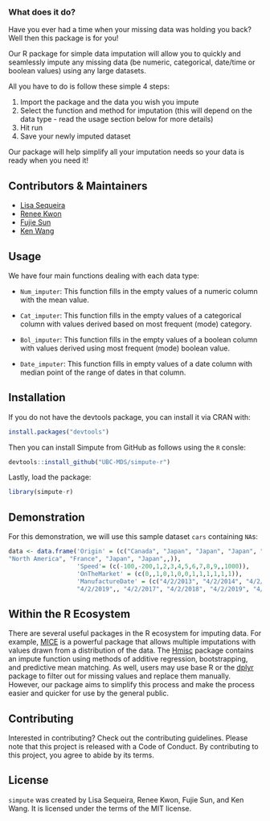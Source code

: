 ### What does it do?
Have you ever had a time when your missing data was holding you back? Well then this package is for you!

Our R package for simple data imputation will allow you to quickly and seamlessly impute any missing data (be numeric, categorical, date/time or boolean values) using any large datasets.

All you have to do is follow these simple 4 steps:
 1. Import the package and the data you wish you impute
 2. Select the function and method for imputation (this will depend on the data type - read the usage section below for more details)
 3. Hit run
 4. Save your newly imputed dataset

Our package will help simplify all your imputation needs so your data is ready when you need it!

## Contributors & Maintainers
- [Lisa Sequeira](https://github.com/LisaSeq)
- [Renee Kwon](https://github.com/renee-kwon)
- [Fujie Sun](https://github.com/Althrun-sun)
- [Ken Wang](https://github.com/kenuiuc)

## Usage

We have four main functions dealing with each data type:

- `Num_imputer`: This function fills in the empty values of a numeric column with the mean value.  

- `Cat_imputer`: This function fills in the empty values of a categorical column with values derived based on most frequent (mode) category. 

- `Bol_imputer`: This function fills in the empty values of a boolean column with values derived using most frequent (mode) boolean value.

- `Date_imputer`: This function fills in empty values of a date column with median point of the range of dates in that column.

## Installation

If you do not have the devtools package, you can install it via CRAN with:

``` r
install.packages("devtools")
```
Then you can install Simpute from GitHub as follows using the `R` consle:

``` r
devtools::install_github("UBC-MDS/simpute-r")
```
Lastly, load the package:

``` r
library(simpute-r)
```

## Demonstration

For this demonstration, we will use this sample dataset `cars` containing `NA`s:

``` r
data <- data.frame('Origin' = (c("Canada", "Japan", "Japan", "Japan", "Germany", "France", "Korea", "Canada", 
"North America", "France", "Japan", "Japan",,)), 
                   'Speed'= (c(-100,-200,1,2,3,4,5,6,7,8,9,,1000)),
                   'OnTheMarket' = (c(0,,1,0,1,0,0,1,1,1,1,1,1)),
                   'ManufactureDate' = (c("4/2/2013", "4/2/2014", "4/2/2015", "4/2/2016", "4/2/2017", "4/2/2018", 
                   "4/2/2019",, "4/2/2017", "4/2/2018", "4/2/2019", "4/2/2020")))
```

## Within the R Ecosystem

There are several useful packages in the R ecosystem for imputing data. For example, [MICE](https://github.com/amices/mice) is a powerful package that allows multiple imputations with values drawn from a distribution of the data. The [Hmisc](https://github.com/harrelfe/Hmisc) package contains an impute function using methods of additive regression, bootstrapping, and predictive mean matching. As well, users may use base R or the [dplyr](https://dplyr.tidyverse.org/) package to filter out for missing values and replace them manually. However, our package aims to simplify this process and make the process easier and quicker for use by the general public. 

## Contributing

Interested in contributing? Check out the contributing guidelines. Please note that this project is released with a Code of Conduct. By contributing to this project, you agree to abide by its terms.

## License

`simpute` was created by Lisa Sequeira, Renee Kwon, Fujie Sun, and Ken Wang. It is licensed under the terms of the MIT license.
